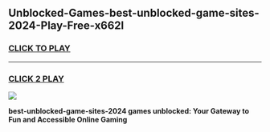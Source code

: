 
## Unblocked-Games-best-unblocked-game-sites-2024-Play-Free-x662l
<h3>
<a href="https://premium76.site?title=best-unblocked-game-sites-2024&ref=23A">CLICK TO PLAY</a></h3>
<hr>

<h3>
<a href="https://premium76.site?title=best-unblocked-game-sites-2024&ref=23A">CLICK 2 PLAY</a>
  
</h3>

<a href="https://premium76.site?title=best-unblocked-game-sites-2024&ref=23A"><img src="https://clearcache.store/games.png"></a>


**best-unblocked-game-sites-2024 games unblocked: Your Gateway to Fun and Accessible Online Gaming**
